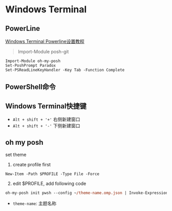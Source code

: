 # Windows Terminal

## PowerLine

[Windows Terminal Powerline设置教程](https://docs.microsoft.com/zh-cn/windows/terminal/tutorials/powerline-setup)

> Import-Module posh-git

```
Import-Module oh-my-posh
Set-PoshPrompt Paradox
Set-PSReadLineKeyHandler -Key Tab -Function Complete
```

## PowerShell命令


## Windows Terminal快捷键

- `Alt + shift + '+'` 右侧新建窗口
- `Alt + shift + '-'` 下侧新建窗口

## oh my posh

set theme

1. create profile first

```
New-Item -Path $PROFILE -Type File -Force
```

2. edit $PROFILE, add following code

```ps
oh-my-posh init pwsh --config ~/theme-name.omp.json | Invoke-Expression
```

- `theme-name`: 主题名称
